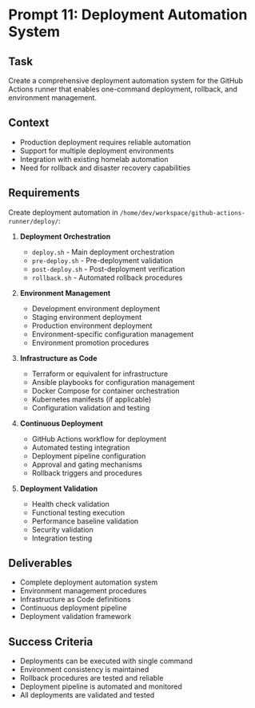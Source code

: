 # Prompt 11: Deployment Automation System

## Task
Create a comprehensive deployment automation system for the GitHub Actions runner that enables one-command deployment, rollback, and environment management.

## Context
- Production deployment requires reliable automation
- Support for multiple deployment environments
- Integration with existing homelab automation
- Need for rollback and disaster recovery capabilities

## Requirements
Create deployment automation in `/home/dev/workspace/github-actions-runner/deploy/`:

1. **Deployment Orchestration**
   - `deploy.sh` - Main deployment orchestration
   - `pre-deploy.sh` - Pre-deployment validation
   - `post-deploy.sh` - Post-deployment verification
   - `rollback.sh` - Automated rollback procedures

2. **Environment Management**
   - Development environment deployment
   - Staging environment deployment
   - Production environment deployment
   - Environment-specific configuration management
   - Environment promotion procedures

3. **Infrastructure as Code**
   - Terraform or equivalent for infrastructure
   - Ansible playbooks for configuration management
   - Docker Compose for container orchestration
   - Kubernetes manifests (if applicable)
   - Configuration validation and testing

4. **Continuous Deployment**
   - GitHub Actions workflow for deployment
   - Automated testing integration
   - Deployment pipeline configuration
   - Approval and gating mechanisms
   - Rollback triggers and procedures

5. **Deployment Validation**
   - Health check validation
   - Functional testing execution
   - Performance baseline validation
   - Security validation
   - Integration testing

## Deliverables
- Complete deployment automation system
- Environment management procedures
- Infrastructure as Code definitions
- Continuous deployment pipeline
- Deployment validation framework

## Success Criteria
- Deployments can be executed with single command
- Environment consistency is maintained
- Rollback procedures are tested and reliable
- Deployment pipeline is automated and monitored
- All deployments are validated and tested